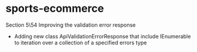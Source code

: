 # sports-ecommerce

Section 5\54 Improving the validation error response
- Adding new class ApiValidationErrorResponse that 
include IEnumerable to  iteration over a collection of a specified errors type 

